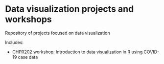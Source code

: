 # Data visualization projects and workshops

Repository of projects focused on data visualization

Includes:

- CHPR202 workshop: Introduction to data visualization in R using COVID-19 case data
